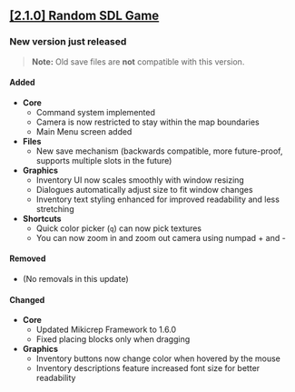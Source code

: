 ## [[2.1.0] Random SDL Game](https://miki.macakom.net/projects/rsg)
### New version just released

> **Note:** Old save files are **not** compatible with this version.

#### Added
- **Core**
    - Command system implemented
    - Camera is now restricted to stay within the map boundaries
    - Main Menu screen added
- **Files**
    - New save mechanism (backwards compatible, more future-proof, supports multiple slots in the future)
- **Graphics**
    - Inventory UI now scales smoothly with window resizing
    - Dialogues automatically adjust size to fit window changes
    - Inventory text styling enhanced for improved readability and less stretching
- **Shortcuts**
    - Quick color picker (`q`) can now pick textures
    - You can now zoom in and zoom out camera using numpad + and -

#### Removed
- (No removals in this update)

#### Changed
- **Core**
    - Updated Mikicrep Framework to 1.6.0
    - Fixed placing blocks only when dragging
- **Graphics**
    - Inventory buttons now change color when hovered by the mouse
    - Inventory descriptions feature increased font size for better readability

